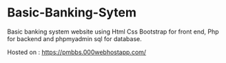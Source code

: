 # Basic-Banking-Sytem
Basic banking system website using Html Css Bootstrap for front end, Php for backend and phpmyadmin sql for database.

Hosted on : https://pmbbs.000webhostapp.com/
